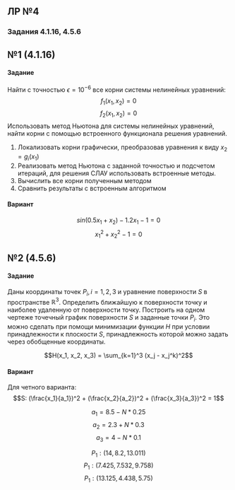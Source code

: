 ## ЛР №4

### Задания 4.1.16, 4.5.6

## №1 (4.1.16)
#### Задание
Найти с точностью $\epsilon = 10^{-6}$ все корни системы нелинейных уравнений:
$$f_1(x_1,x_2)=0$$
$$f_2(x_1,x_2)=0$$
Использовать метод Ньютона для системы нелинейных уравнений, найти корни с помощью встроенного функционала решения уравнений.
1. Локализовать корни графически, преобразовав уравнения к виду $x_2 = g_i(x_1)$
2. Реализовать метод Ньютона с заданной точностью и подсчетом итераций, для решения СЛАУ использовать встроенные методы.
3. Вычислить все корни полученным методом
4. Сравнить результаты с встроенным алгоритмом
#### Вариант
$$sin(0.5x_1+x_2) - 1.2x_1 - 1 = 0$$
$$x_1^2 + x_2^2 - 1 = 0$$


## №2 (4.5.6)
#### Задание
Даны координаты точек $P_i, i=1,2,3$ и уравнение поверхности $S$ в пространстве $\mathbb{R}^3$.
Определить ближайшую к поверхности точку и наиболее удаленную от поверхности точку.
Построить на одном чертеже точечный график поверхности $S$ и заданные точки $P_i$.
Это можно сделать при помощи минимизации функции $H$ при условии принадлежности к плоскости $S$, принадлежность которой можно задать через обобщенные координаты.

$$H(x_1, x_2, x_3) = \sum_{k=1}^3 (x_j - x_j^k)^2$$

#### Вариант
Для четного варианта:
$$S: (\frac{x_1}{a_1})^2 + (\frac{x_2}{a_2})^2 + (\frac{x_3}{a_3})^2 = 1$$

$$a_1 = 8.5 - N*0.25$$ 
$$a_2 = 2.3 + N*0.3$$
$$a_3 = 4 - N*0.1$$

$$P_1: (14, 8.2, 13.011)$$
$$P_1: (7.425, 7.532, 9.758)$$
$$P_1: (13.125, 4.438, 5.75)$$
